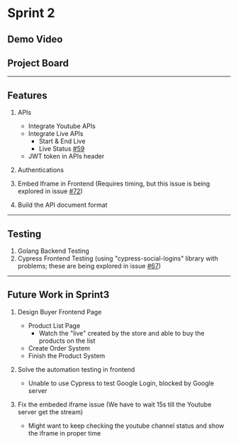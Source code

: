 # Sprint 2
## Demo Video

## Project Board
 
---
## Features

1. APIs
   - Integrate Youtube APIs
   - Integrate Live APIs
      - Start & End Live
      - Live Status [#59](https://github.com/UF-CEN5035-2022SpringProject/GatorStore/issues/59)
   - JWT token in APIs header
2. Authentications
3. Embed Iframe in Frontend (Requires timing, but this issue is being explored in issue [#72](https://github.com/UF-CEN5035-2022SpringProject/GatorStore/issues/72))

4. Build the API document format
---
## Testing
1. Golang Backend Testing
2. Cypress Frontend Testing (using "cypress-social-logins" library with problems; these are being explored in issue [#67](https://github.com/UF-CEN5035-2022SpringProject/GatorStore/issues/67))


---
## Future Work in Sprint3
1. Design Buyer Frontend Page
   - Product List Page 
      - Watch the "live" created by the store and able to buy the products on the list
   - Create Order System
   - Finish the Product System
2. Solve the automation testing in frontend 
   - Unable to use Cypress to test Google Login, blocked by Google server
 
3. Fix the embeded iframe issue (We have to wait 15s till the Youtube server get the stream)
   - Might want to keep checking the youtube channel status and show the iframe in proper time

